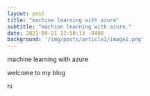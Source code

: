 ```yaml
---
layout: post
title: "machine learning with azure"
subtitle: "machine learning with azure."
date: 2021-09-21 12:50:13 -0400
background: '/img/posts/article1/image1.png'
---
```

<p>machine learning with azure<p>
<p>welcome to my blog<p>
<p>hi <p>